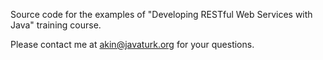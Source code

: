 Source code for the examples of "Developing RESTful Web Services with Java" training course.

Please contact me at akin@javaturk.org for your questions.

